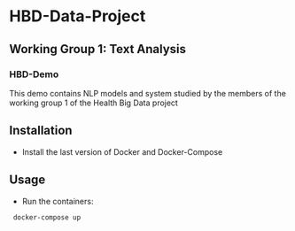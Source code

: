 # HBD-Data-Project
## Working Group 1: Text Analysis
### HBD-Demo

This demo contains NLP models and system studied by the members of the working group 1 of the Health Big Data project

## Installation

- Install the last version of Docker and Docker-Compose

## Usage
- Run the containers:
 ```console
  docker-compose up
  ```
